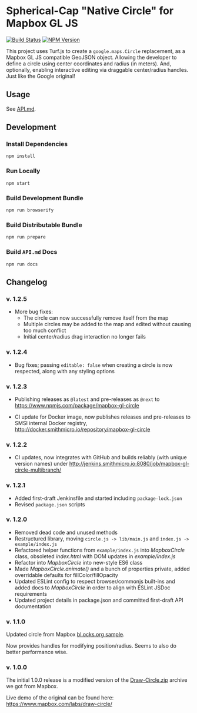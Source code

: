 # Spherical-Cap "Native Circle" for Mapbox GL JS

[![Build Status](http://jenkins.smithmicro.io:8080/job/mapbox-gl-circle-multibranch/job/master/lastBuild/badge/icon)](http://jenkins.smithmicro.io:8080/job/mapbox-gl-circle-multibranch/job/master/lastBuild/)
[![NPM Version](https://img.shields.io/npm/v/mapbox-gl-circle.svg)](https://www.npmjs.com/package/mapbox-gl-circle)

This project uses Turf.js to create a `google.maps.Circle` replacement, as a Mapbox GL JS compatible GeoJSON object.
Allowing the developer to define a circle using center coordinates and radius (in meters). And, optionally, enabling
interactive editing via draggable center/radius handles. Just like the Google original!


## Usage

See [API.md](https://github.com/mblomdahl/mapbox-gl-circle/blob/master/API.md).


## Development

### Install Dependencies

    npm install


### Run Locally

    npm start


### Build Development Bundle 

    npm run browserify


### Build Distributable Bundle

    npm run prepare


### Build `API.md` Docs

    npm run docs


## Changelog

### v. 1.2.5

* More bug fixes:
  * The circle can now successfully remove itself from the map
  * Multiple circles may be added to the map and edited without causing too much conflict
  * Initial center/radius drag interaction no longer fails


### v. 1.2.4

* Bug fixes; passing `editable: false` when creating a circle is now respected, along with any styling options


### v. 1.2.3

* Publishing releases as `@latest` and pre-releases as `@next` to https://www.npmjs.com/package/mapbox-gl-circle

* CI update for Docker image, now publishes releases and pre-releases to SMSI internal Docker registry,
  http://docker.smithmicro.io/repository/mapbox-gl-circle


### v. 1.2.2

* CI updates, now integrates with GitHub and builds reliably (with unique version names) under 
  http://jenkins.smithmicro.io:8080/job/mapbox-gl-circle-multibranch/


### v. 1.2.1

* Added first-draft Jenkinsfile and started including `package-lock.json`
* Revised `package.json` scripts


### v. 1.2.0

* Removed dead code and unused methods
* Restructured library, moving ``circle.js -> lib/main.js`` and ``index.js -> example/index.js``
* Refactored helper functions from ``example/index.js`` into *MapboxCircle* class, obsoleted *index.html* with
  DOM updates in *example/index.js*
* Refactor into *MapboxCircle* into new-style ES6 class
* Made *MapboxCircle.animate()* and a bunch of properties private, added overridable defaults for fillColor/fillOpacity
* Updated ESLint config to respect browser/commonjs built-ins and added docs to *MapboxCircle* in order to
  align with ESLint JSDoc requirements
* Updated project details in package.json and committed first-draft API documentation


### v. 1.1.0

Updated circle from Mapbox [bl.ocks.org sample](https://bl.ocks.org/ryanbaumann/d286190943d6b4eb70e65a9f76eab5a5/d3cd7cea5feed0dfddbf3705b7936ff560f668d1).

Now provides handles for modifying position/radius. Seems to also do better
performance wise.


### v. 1.0.0

The initial 1.0.0 release is a modified version of
the [Draw-Circle.zip](https://www.dropbox.com/s/ya7am28y8eugd72/Draw-Circle.zip?dl=0)
archive we got from Mapbox.

Live demo of the original can be found here:
https://www.mapbox.com/labs/draw-circle/

